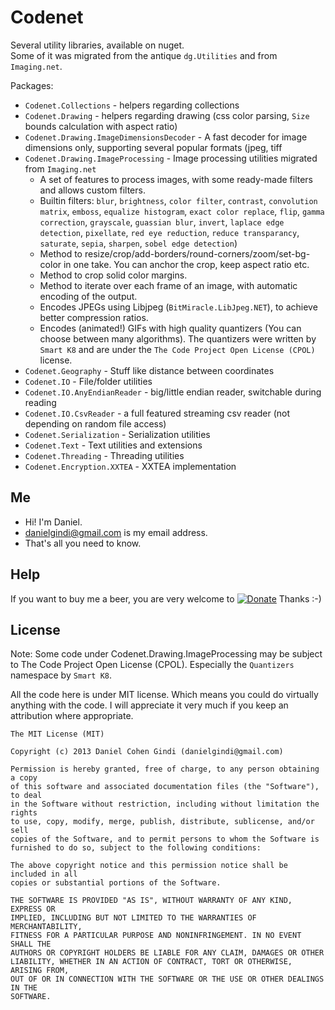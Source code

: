 Codenet
=======

Several utility libraries, available on nuget.  
Some of it was migrated from the antique `dg.Utilities` and from `Imaging.net`.

Packages:
* `Codenet.Collections` - helpers regarding collections
* `Codenet.Drawing` - helpers regarding drawing (css color parsing, `Size` bounds calculation with aspect ratio)
* `Codenet.Drawing.ImageDimensionsDecoder` - A fast decoder for image dimensions only, supporting several popular formats (jpeg, tiff
* `Codenet.Drawing.ImageProcessing` - Image processing utilities migrated from `Imaging.net`
  * A set of features to process images, with some ready-made filters and allows custom filters.
  * Builtin filters: `blur`, `brightness`, `color filter`, `contrast`, `convolution matrix`, `emboss`, `equalize histogram`, `exact color replace`, `flip`, `gamma correction`, `grayscale`, `guassian blur`, `invert`, `laplace edge detection`, `pixellate`, `red eye reduction`, `reduce transparancy`, `saturate`, `sepia`, `sharpen`, `sobel edge detection`)
  * Method to resize/crop/add-borders/round-corners/zoom/set-bg-color in one take. You can anchor the crop, keep aspect ratio etc.
  * Method to crop solid color margins.
  * Method to iterate over each frame of an image, with automatic encoding of the output.
  * Encodes JPEGs using Libjpeg (`BitMiracle.LibJpeg.NET`), to achieve better compression ratios.
  * Encodes (animated!) GIFs with high quality quantizers (You can choose between many algorithms). The quantizers were written by `Smart K8` and are under the `The Code Project Open License (CPOL)` license.
* `Codenet.Geography` - Stuff like distance between coordinates
* `Codenet.IO` - File/folder utilities
* `Codenet.IO.AnyEndianReader` - big/little endian reader, switchable during reading
* `Codenet.IO.CsvReader` - a full featured streaming csv reader (not depending on random file access)
* `Codenet.Serialization` - Serialization utilities
* `Codenet.Text` - Text utilities and extensions
* `Codenet.Threading` - Threading utilities
* `Codenet.Encryption.XXTEA` - XXTEA implementation

## Me
* Hi! I'm Daniel.
* danielgindi@gmail.com is my email address.
* That's all you need to know.

## Help

If you want to buy me a beer, you are very welcome to
[![Donate](https://www.paypalobjects.com/en_US/i/btn/btn_donate_LG.gif)](https://www.paypal.com/cgi-bin/webscr?cmd=_s-xclick&hosted_button_id=8VJRAFLX66N54)
 Thanks :-)

## License

Note: Some code under Codenet.Drawing.ImageProcessing may be subject to The Code Project Open License (CPOL). Especially the `Quantizers` namespace by `Smart K8`.

All the code here is under MIT license. Which means you could do virtually anything with the code.
I will appreciate it very much if you keep an attribution where appropriate.

    The MIT License (MIT)
    
    Copyright (c) 2013 Daniel Cohen Gindi (danielgindi@gmail.com)
    
    Permission is hereby granted, free of charge, to any person obtaining a copy
    of this software and associated documentation files (the "Software"), to deal
    in the Software without restriction, including without limitation the rights
    to use, copy, modify, merge, publish, distribute, sublicense, and/or sell
    copies of the Software, and to permit persons to whom the Software is
    furnished to do so, subject to the following conditions:
    
    The above copyright notice and this permission notice shall be included in all
    copies or substantial portions of the Software.
    
    THE SOFTWARE IS PROVIDED "AS IS", WITHOUT WARRANTY OF ANY KIND, EXPRESS OR
    IMPLIED, INCLUDING BUT NOT LIMITED TO THE WARRANTIES OF MERCHANTABILITY,
    FITNESS FOR A PARTICULAR PURPOSE AND NONINFRINGEMENT. IN NO EVENT SHALL THE
    AUTHORS OR COPYRIGHT HOLDERS BE LIABLE FOR ANY CLAIM, DAMAGES OR OTHER
    LIABILITY, WHETHER IN AN ACTION OF CONTRACT, TORT OR OTHERWISE, ARISING FROM,
    OUT OF OR IN CONNECTION WITH THE SOFTWARE OR THE USE OR OTHER DEALINGS IN THE
    SOFTWARE.

